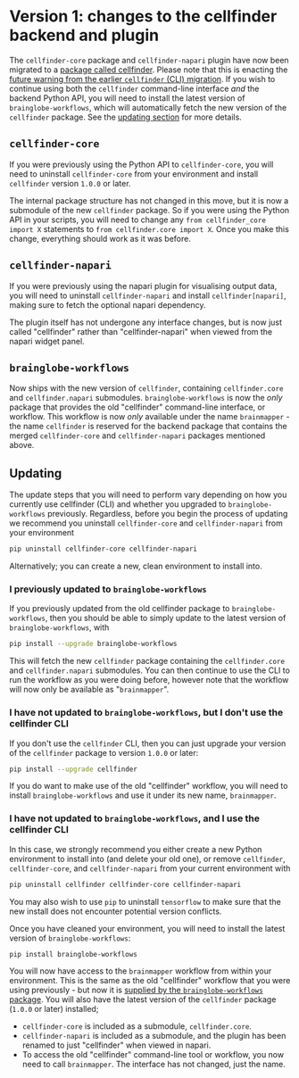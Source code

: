 # Version 1: changes to the cellfinder backend and plugin

The `cellfinder-core` package and `cellfinder-napari` plugin have now been migrated to a [package called cellfinder](https://github.com/brainglobe/cellfinder).
Please note that this is enacting the [future warning from the earlier `cellfinder` (CLI) migration](./cellfinder-migration.md#future-warning).
If you wish to continue using both the `cellfinder` command-line interface *and* the backend Python API, you will need to install the latest version of `brainglobe-workflows`, which will automatically fetch the new version of the `cellfinder` package.
See the [updating section](#updating) for more details.

## `cellfinder-core`

If you were previously using the Python API to `cellfinder-core`, you will need to uninstall `cellfinder-core` from your environment and install `cellfinder` version `1.0.0` or later.

The internal package structure has not changed in this move, but it is now a submodule of the new `cellfinder` package.
So if you were using the Python API in your scripts, you will need to change any `from cellfinder_core import X` statements to `from cellfinder.core import X`.
Once you make this change, everything should work as it was before.

## `cellfinder-napari`

If you were previously using the napari plugin for visualising output data, you will need to uninstall `cellfinder-napari` and install `cellfinder[napari]`, making sure to fetch the optional napari dependency.

The plugin itself has not undergone any interface changes, but is now just called "cellfinder" rather than "cellfinder-napari" when viewed from the napari widget panel.

## `brainglobe-workflows`

Now ships with the new version of `cellfinder`, containing `cellfinder.core` and `cellfinder.napari` submodules.
`brainglobe-workflows` is now the *only* package that provides the old "cellfinder" command-line interface, or workflow.
This workflow is now _only_ available under the name `brainmapper` - the name `cellfinder` is reserved for the backend package that contains the merged `cellfinder-core` and `cellfinder-napari` packages mentioned above.

## Updating

The update steps that you will need to perform vary depending on how you currently use cellfinder (CLI) and whether you upgraded to `brainglobe-workflows` previously.
Regardless, before you begin the process of updating we recommend you uninstall `cellfinder-core` and `cellfinder-napari` from your environment

```bash
pip uninstall cellfinder-core cellfinder-napari
```

Alternatively; you can create a new, clean environment to install into.

### I previously updated to `brainglobe-workflows`

If you previously updated from the old cellfinder package to `brainglobe-workflows`, then you should be able to simply update to the latest version of `brainglobe-workflows`, with

```bash
pip install --upgrade brainglobe-workflows
```

This will fetch the new `cellfinder` package containing the `cellfinder.core` and `cellfinder.napari` submodules.
You can then continue to use the CLI to run the workflow as you were doing before, however note that the workflow will now only be available as "`brainmapper`".

### I have not updated to `brainglobe-workflows`, but I don't use the cellfinder CLI

If you don't use the `cellfinder` CLI, then you can just upgrade your version of the `cellfinder` package to version `1.0.0` or later:

```bash
pip install --upgrade cellfinder
```

If you do want to make use of the old "cellfinder" workflow, you will need to install `brainglobe-workflows` and use it under its new name, `brainmapper`.

### I have not updated to `brainglobe-workflows`, and I use the cellfinder CLI

In this case, we strongly recommend you either create a new Python environment to install into (and delete your old one), or remove `cellfinder`, `cellfinder-core`, and `cellfinder-napari` from your current environment with

```bash
pip uninstall cellfinder cellfinder-core cellfinder-napari
```

You may also wish to use `pip` to uninstall `tensorflow` to make sure that the new install does not encounter potential version conflicts.

Once you have cleaned your environment, you will need to install the latest version of `brainglobe-workflows`:

```bash
pip install brainglobe-workflows
```

You will now have access to the `brainmapper` workflow from within your environment.
This is the same as the old "cellfinder" workflow that you were using previously - but now it is [supplied by the `brainglobe-workflows` package](blog/version1/cellfinder_migration_live).
You will also have the latest version of the `cellfinder` package (`1.0.0` or later) installed;

- `cellfinder-core` is included as a submodule, `cellfinder.core`.
- `cellfinder-napari` is included as a submodule, and the plugin has been renamed to just "cellfinder" when viewed in napari.
- To access the old "cellfinder" command-line tool or workflow, you now need to call `brainmapper`. The interface has not changed, just the name.
